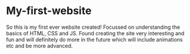 # My-first-website

So this is my first ever website created!
Focussed on understanding the basics of HTML, CSS and JS. Found creating the site very interesting and fun and will definitely do more in the future which will include animations etc and be more advanced.
